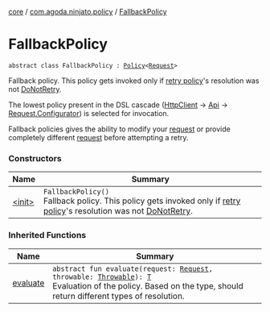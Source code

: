 [core](../../index.md) / [com.agoda.ninjato.policy](../index.md) / [FallbackPolicy](./index.md)

# FallbackPolicy

`abstract class FallbackPolicy : `[`Policy`](../-policy/index.md)`<`[`Request`](../../com.agoda.ninjato.http/-request/index.md)`>`

Fallback policy.
This policy gets invoked only if [retry policy](../-retry-policy/index.md)'s resolution was not [DoNotRetry](../-retry/-do-not-retry.md).

The lowest policy present in the DSL cascade ([HttpClient](../../com.agoda.ninjato.http/-http-client/index.md)
-&gt; [Api](../../com.agoda.ninjato/-api/index.md) -&gt; [Request.Configurator](../../com.agoda.ninjato.http/-request/-configurator/index.md)) is selected for invocation.

Fallback policies gives the ability to modify your [request](../../com.agoda.ninjato.http/-request/index.md) or provide completely different [request](../../com.agoda.ninjato.http/-request/index.md)
before attempting a retry.

### Constructors

| Name | Summary |
|---|---|
| [&lt;init&gt;](-init-.md) | `FallbackPolicy()`<br>Fallback policy. This policy gets invoked only if [retry policy](../-retry-policy/index.md)'s resolution was not [DoNotRetry](../-retry/-do-not-retry.md). |

### Inherited Functions

| Name | Summary |
|---|---|
| [evaluate](../-policy/evaluate.md) | `abstract fun evaluate(request: `[`Request`](../../com.agoda.ninjato.http/-request/index.md)`, throwable: `[`Throwable`](https://kotlinlang.org/api/latest/jvm/stdlib/kotlin/-throwable/index.html)`): `[`T`](../-policy/index.md#T)<br>Evaluation of the policy. Based on the type, should return different types of resolution. |
